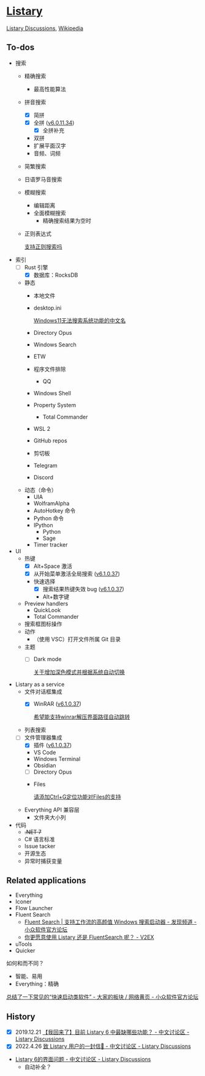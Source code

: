 # [Listary](https://www.listary.com/)
[Listary Discussions](https://discussion.listary.com/), [Wikipedia](https://en.wikipedia.org/wiki/Listary)

## To-dos
- 搜索
  - 精确搜索
    - 最高性能算法
  - 拼音搜索
    - [x] 简拼
    - [x] 全拼 ([v6.0.11.34](https://discussion.listary.com/t/listary-6-0-11-35/7946))
      - [x] 全拼补充
    - 双拼
    - 扩展平面汉字
    - 音频、词频
  - 简繁搜索
  - 日语罗马音搜索
  - 模糊搜索
    - 编辑距离
    - 全面模糊搜索
      - 精确搜索结果为空时
  - 正则表达式
    
    [支持正则搜索吗](https://discussion.listary.com/t/topic/7991)
- 索引
  - [ ] Rust 引擎
    - [x] 数据库：RocksDB
  - 静态
    - 本地文件
    - desktop.ini
      
      [Windows11无法搜索系统功能的中文名](https://discussion.listary.com/t/windows11/7843)
    - Directory Opus
    - Windows Search
    - ETW
    - 程序文件排除
      - QQ
    - Windows Shell
    - Property System
      - Total Commander
    - WSL 2
    - GitHub repos
    - 剪切板
    - Telegram
    - Discord
  - 动态（命令）
    - UIA
    - WolframAlpha
    - AutoHotkey 命令
    - Python 命令
    - IPython
      - Python
      - Sage
    - Timer tracker
- UI
  - 热键
    - [x] Alt+Space 激活
    - [x] 从开始菜单激活全局搜索 ([v6.1.0.37](https://discussion.listary.com/t/6-1-0-37-beta/8150))
    - 快速选择
      - [x] 搜索结果热键失效 bug ([v6.1.0.37](https://discussion.listary.com/t/6-1-0-37-beta/8150))
      - Alt+数字键
  - Preview handlers
    - QuickLook
    - Total Commander
  - 搜索框图标操作
  - 动作
      - （使用 VSC）打开文件所属 Git 目录
  - 主题
    - [ ] Dark mode

      [关于增加深色模式并根据系统自动切换](https://discussion.listary.com/t/topic/7456)
- Listary as a service
  - 文件对话框集成
    - [x] WinRAR ([v6.1.0.37](https://discussion.listary.com/t/6-1-0-37-beta/8150))

      [希望能支持winrar解压界面路径自动跳转](https://discussion.listary.com/t/winrar/7860)
  - 列表搜索
  - [ ] 文件管理器集成
    - [x] 插件 ([v6.1.0.37](https://discussion.listary.com/t/6-1-0-37-beta/8150))
    - VS Code
    - Windows Terminal
    - Obsidian
    - [ ] Directory Opus
    - Files
      
      [请添加Ctrl+G定位功能对Files的支持](https://discussion.listary.com/t/ctrl-g-files/7227)
  - Everything API 兼容层
    - 文件夹大小列
- 代码
  - ~~.NET 7~~
  - C# 语言标准
  - Issue tacker
  - 开源生态
  - 异常时捕获变量

## Related applications
- Everything
- Iconer
- Flow Launcher
- Fluent Search
  - [Fluent Search | 支持工作流的高颜值 Windows 搜索启动器 - 发现频道 - 小众软件官方论坛](https://meta.appinn.net/t/topic/38094)
  - [你更愿意使用 Listary 还是 FluentSearch 呢？ - V2EX](https://www.v2ex.com/t/916709)
- uTools
- Quicker

如何和而不同？
- 智能、易用
- Everything：精确

[总结了一下常见的“快速启动类软件” - 大家的板块 / 网络黄页 - 小众软件官方论坛](https://meta.appinn.net/t/topic/23645)

## History
- [x] 2019.12.21 [【我回来了】目前 Listary 6 中最缺哪些功能？ - 中文讨论区 - Listary Discussions](https://discussion.listary.com/t/listary-6/5531)
- [x] 2022.4.26 [致 Listary 用户的一封信💌 - 中文讨论区 - Listary Discussions](https://discussion.listary.com/t/listary/7237)
- [Listary 6的界面问题 - 中文讨论区 - Listary Discussions](https://discussion.listary.com/t/listary-6/4680)
  - 自动补全？